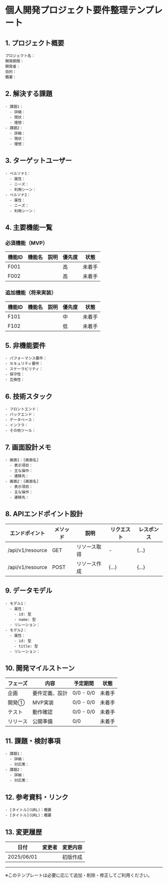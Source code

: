 # 個人開発プロジェクト要件整理テンプレート

## 1. プロジェクト概要
```
プロジェクト名：
開発期間：
開発者：
目的：
概要：
```

## 2. 解決する課題
```
- 課題1：
  - 詳細：
  - 現状：
  - 理想：
- 課題2：
  - 詳細：
  - 現状：
  - 理想：
```

## 3. ターゲットユーザー
```
- ペルソナ1：
  - 属性：
  - ニーズ：
  - 利用シーン：
- ペルソナ2：
  - 属性：
  - ニーズ：
  - 利用シーン：
```

## 4. 主要機能一覧

### 必須機能（MVP）
| 機能ID | 機能名 | 説明 | 優先度 | 状態 |
|-------|------|-----|-------|-----|
| F001  |      |     | 高    | 未着手 |
| F002  |      |     | 高    | 未着手 |

### 追加機能（将来実装）
| 機能ID | 機能名 | 説明 | 優先度 | 状態 |
|-------|------|-----|-------|-----|
| F101  |      |     | 中    | 未着手 |
| F102  |      |     | 低    | 未着手 |

## 5. 非機能要件
```
- パフォーマンス要件：
- セキュリティ要件：
- スケーラビリティ：
- 保守性：
- 互換性：
```

## 6. 技術スタック
```
- フロントエンド：
- バックエンド：
- データベース：
- インフラ：
- その他ツール：
```

## 7. 画面設計メモ
```
- 画面1：[画面名]
  - 表示項目：
  - 主な操作：
  - 遷移先：
- 画面2：[画面名]
  - 表示項目：
  - 主な操作：
  - 遷移先：
```

## 8. APIエンドポイント設計
| エンドポイント | メソッド | 説明 | リクエスト | レスポンス |
|------------|--------|-----|----------|----------|
| /api/v1/resource | GET | リソース取得 | - | {...} |
| /api/v1/resource | POST | リソース作成 | {...} | {...} |

## 9. データモデル
```
- モデル1：
  - 属性：
    - id: 型
    - name: 型
  - リレーション：
- モデル2：
  - 属性：
    - id: 型
    - title: 型
  - リレーション：
```

## 10. 開発マイルストーン
| フェーズ | 内容 | 予定期間 | 状態 |
|---------|-----|---------|-----|
| 企画 | 要件定義、設計 | 0/0 - 0/0 | 未着手 |
| 開発① | MVP実装 | 0/0 - 0/0 | 未着手 |
| テスト | 動作確認 | 0/0 - 0/0 | 未着手 |
| リリース | 公開準備 | 0/0 | 未着手 |

## 11. 課題・検討事項
```
- 課題1：
  - 詳細：
  - 対応策：
- 課題2：
  - 詳細：
  - 対応策：
```

## 12. 参考資料・リンク
```
- [タイトル](URL)：概要
- [タイトル](URL)：概要
```

## 13. 変更履歴
| 日付 | 変更者 | 変更内容 |
|-----|-------|---------|
| 2025/06/01 |  | 初版作成 |

---
※このテンプレートは必要に応じて追加・削除・修正してご利用ください。
